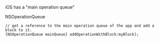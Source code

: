 iOS has a "main operation queue"

NSOperationQueue


```objc
// get a reference to the main operation queue of the app and add a block to it.
[NSOperationQueue mainQueue] addOperationWithBlock:myBlock];
```
